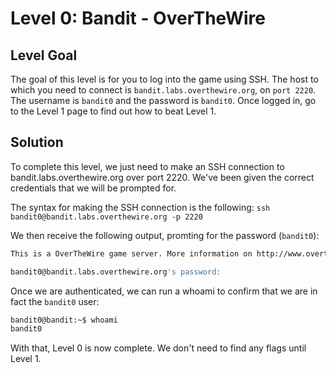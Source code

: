 # Level 0: Bandit - OverTheWire

## Level Goal

The goal of this level is for you to log into the game using SSH. The host to which you need to connect is `bandit.labs.overthewire.org`, on `port 2220`. The username is `bandit0` and the password is `bandit0`. Once logged in, go to the Level 1 page to find out how to beat Level 1.

## Solution
To complete this level, we just need to make an SSH connection to bandit.labs.overthewire.org over port 2220. We've been given the correct credentials that we will be prompted for.

The syntax for making the SSH connection is the following:
`ssh bandit0@bandit.labs.overthewire.org -p 2220`

We then receive the following output, promting for the password (`bandit0`):

```bash
This is a OverTheWire game server. More information on http://www.overthewire.org/wargames

bandit0@bandit.labs.overthewire.org's password:
```

Once we are authenticated, we can run a whoami to confirm that we are in fact the `bandit0` user:

```bash
bandit0@bandit:~$ whoami
bandit0
```

With that, Level 0 is now complete. We don't need to find any flags until Level 1.